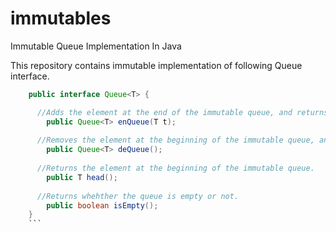 # immutables
Immutable Queue Implementation In Java

This repository contains immutable implementation of following Queue interface.

```java
	public interface Queue<T> {

      //Adds the element at the end of the immutable queue, and returns the new queue.
	    public Queue<T> enQueue(T t);
	    
      //Removes the element at the beginning of the immutable queue, and returns the new queue.
	    public Queue<T> deQueue();
	    
      //Returns the element at the beginning of the immutable queue.
	    public T head();
	    
      //Returns whehther the queue is empty or not.
	    public boolean isEmpty();
	}
    ```
    
